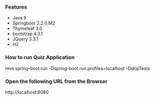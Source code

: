 ### Features
- Java 8
- Springboot 2.2.0.M2
- Thymeleaf 3.0
- bootstrap 4.3.1
- JQuery 3.3.1
- H2﻿

### How to run Quiz Application
mvn spring-boot:run -Dspring-boot.run.profiles=localhost -DskipTests

### Open the following URL from the Browser
http://localhost:8080
